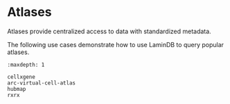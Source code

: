 # Atlases

Atlases provide centralized access to data with standardized metadata.

The following use cases demonstrate how to use LaminDB to query popular atlases.

```{toctree}
:maxdepth: 1

cellxgene
arc-virtual-cell-atlas
hubmap
rxrx
```

